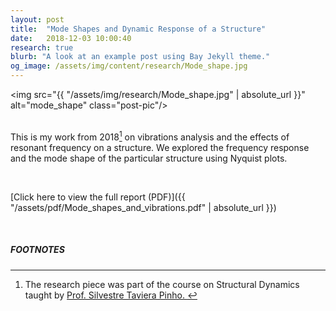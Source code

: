 ```yaml
---
layout: post
title:  "Mode Shapes and Dynamic Response of a Structure"
date:   2018-12-03 10:00:40
research: true
blurb: "A look at an example post using Bay Jekyll theme."
og_image: /assets/img/content/research/Mode_shape.jpg
---
```


<img src="{{ "/assets/img/research/Mode_shape.jpg" | absolute_url }}" alt="mode_shape" class="post-pic"/>
<br />
<br />

This is my work from 2018[^1] on vibrations analysis and the effects of resonant frequency on a structure. We explored the frequency response and the mode shape of the particular structure using Nyquist plots. 

<br />

[Click here to view the full report (PDF)]({{ "/assets/pdf/Mode_shapes_and_vibrations.pdf" | absolute_url }})

<br />


##### FOOTNOTES

[^1]: The research piece was part of the course on Structural Dynamics taught by <a href="https://profiles.imperial.ac.uk/silvestre.pinho"> Prof. Silvestre Taviera Pinho. </a> 
